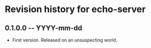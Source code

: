 # Revision history for echo-server

## 0.1.0.0  -- YYYY-mm-dd

* First version. Released on an unsuspecting world.
